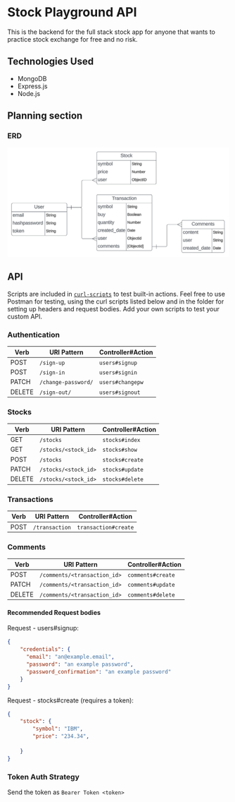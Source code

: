 # Stock Playground API

This is the backend for the full stack stock app for anyone that wants to practice stock exchange for free and no risk.

## Technologies Used

- MongoDB
- Express.js
- Node.js


## Planning section


### ERD

<img src="./images/erd.png" alt="entity relationship diagram">


## API

Scripts are included in [`curl-scripts`](curl-scripts) to test built-in actions. Feel free to use Postman for testing, using the curl scripts listed below and in the folder for setting up headers and request bodies.
Add your own scripts to test your custom API.

### Authentication

| Verb   | URI Pattern            | Controller#Action |
|--------|------------------------|-------------------|
| POST   | `/sign-up`             | `users#signup`    |
| POST   | `/sign-in`             | `users#signin`    |
| PATCH  | `/change-password/` | `users#changepw`  |
| DELETE | `/sign-out/`        | `users#signout`   |

### Stocks

| Verb   | URI Pattern            | Controller#Action |
|--------|------------------------|-------------------|
| GET   | `/stocks`             | `stocks#index`    |
| GET   | `/stocks/<stock_id>`    | `stocks#show`    |
| POST   | `/stocks`             | `stocks#create`    |
| PATCH  | `/stocks/<stock_id>` | `stocks#update`  |
| DELETE | `/stocks/<stock_id>`        | `stocks#delete`   |

### Transactions

| Verb   | URI Pattern            | Controller#Action |
|--------|------------------------|-------------------|
| POST   | `/transaction`         | `transaction#create`    |


### Comments

| Verb   | URI Pattern            | Controller#Action |
|--------|------------------------|-------------------|
| POST   | `/comments/<transaction_id>`             | `comments#create`    |
| PATCH  | `/comments/<transaction_id>` | `comments#update`  |
| DELETE | `/comments/<transaction_id>`        | `comments#delete`   |

#### Recommended Request bodies

Request - users#signup:

```json
{
    "credentials": {
      "email": "an@example.email",
      "password": "an example password",
      "password_confirmation": "an example password"
    }
}
```

Request - stocks#create (requires a token):

```json
{
    "stock": {
        "symbol": "IBM",
        "price": "234.34",
        
    }
}
```

### Token Auth Strategy

Send the token as `Bearer Token <token>`